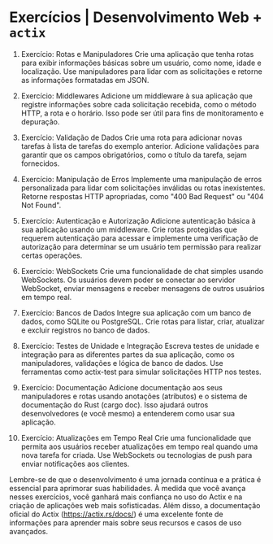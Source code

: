 # Exercícios | Desenvolvimento Web +  `actix`


1. Exercício: Rotas e Manipuladores
Crie uma aplicação que tenha rotas para exibir informações básicas sobre um usuário, como nome, idade e localização. Use manipuladores para lidar com as solicitações e retorne as informações formatadas em JSON.

2. Exercício: Middlewares
Adicione um middleware à sua aplicação que registre informações sobre cada solicitação recebida, como o método HTTP, a rota e o horário. Isso pode ser útil para fins de monitoramento e depuração.

3. Exercício: Validação de Dados
Crie uma rota para adicionar novas tarefas à lista de tarefas do exemplo anterior. Adicione validações para garantir que os campos obrigatórios, como o título da tarefa, sejam fornecidos.

4. Exercício: Manipulação de Erros
Implemente uma manipulação de erros personalizada para lidar com solicitações inválidas ou rotas inexistentes. Retorne respostas HTTP apropriadas, como "400 Bad Request" ou "404 Not Found".

5. Exercício: Autenticação e Autorização
Adicione autenticação básica à sua aplicação usando um middleware. Crie rotas protegidas que requerem autenticação para acessar e implemente uma verificação de autorização para determinar se um usuário tem permissão para realizar certas operações.

6. Exercício: WebSockets
Crie uma funcionalidade de chat simples usando WebSockets. Os usuários devem poder se conectar ao servidor WebSocket, enviar mensagens e receber mensagens de outros usuários em tempo real.

7. Exercício: Bancos de Dados
Integre sua aplicação com um banco de dados, como SQLite ou PostgreSQL. Crie rotas para listar, criar, atualizar e excluir registros no banco de dados.

8. Exercício: Testes de Unidade e Integração
Escreva testes de unidade e integração para as diferentes partes da sua aplicação, como os manipuladores, validações e lógica de banco de dados. Use ferramentas como actix-test para simular solicitações HTTP nos testes.

9. Exercício: Documentação
Adicione documentação aos seus manipuladores e rotas usando anotações (atributos) e o sistema de documentação do Rust (cargo doc). Isso ajudará outros desenvolvedores (e você mesmo) a entenderem como usar sua aplicação.

10. Exercício: Atualizações em Tempo Real
Crie uma funcionalidade que permita aos usuários receber atualizações em tempo real quando uma nova tarefa for criada. Use WebSockets ou tecnologias de push para enviar notificações aos clientes.

Lembre-se de que o desenvolvimento é uma jornada contínua e a prática é essencial para aprimorar suas habilidades. À medida que você avança nesses exercícios, você ganhará mais confiança no uso do Actix e na criação de aplicações web mais sofisticadas. Além disso, a documentação oficial do Actix (https://actix.rs/docs/) é uma excelente fonte de informações para aprender mais sobre seus recursos e casos de uso avançados.